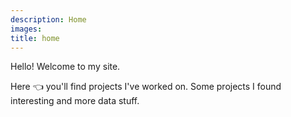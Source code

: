 ```yaml
---
description: Home
images:
title: home
---
```


Hello! Welcome to my site. 

Here  :point_left: you'll find projects I've worked on. Some 
projects I found interesting and more data stuff.

